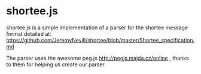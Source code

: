 shortee.js
==========

shortee.js is a simple implementation of a parser for the shortee message format detailed at:
https://github.com/JeremyNevill/shortee/blob/master/Shortee_specification.md

The parser uses the awesome peg.js http://pegjs.majda.cz/online , thanks to them for helping us create our parser.




